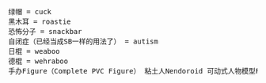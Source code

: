 <pre>
绿帽 = cuck
黑木耳 = roastie
恐怖分子 = snackbar
自闭症（已经当成SB一样的用法了） = autism
日棍 = weaboo
德棍 = wehraboo
手办Figure（Complete PVC Figure） 粘土人Nendoroid 可动式人物模型Figma 模型拼装式Plastic kit figure 转轮科技Revoltech
</pre>